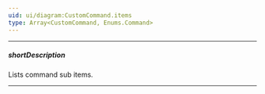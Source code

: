 ```yaml
---
uid: ui/diagram:CustomCommand.items
type: Array<CustomCommand, Enums.Command>
---
```

---
##### shortDescription
Lists command sub items.

---
